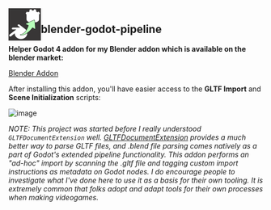 <img src="addons/blender_godot_pipeline/icon.png" width="64" align="left" />

## blender-godot-pipeline

**Helper Godot 4 addon for my Blender addon which is available on the blender market:**

[Blender Addon](https://blendermarket.com/products/blender-godot-pipeline-addon)

After installing this addon, you'll have easier access to the **GLTF Import** and **Scene Initialization** scripts:

![image](https://github.com/bikemurt/blender-godot-pipeline/assets/23486102/1c952d7f-ba63-4a6f-9a37-70e27d499e91)

_NOTE: This project was started before I really understood `GLTFDocumentExtension` well. [GLTFDocumentExtension](https://docs.godotengine.org/en/stable/classes/class_gltfdocumentextension.html) provides a much better way to parse GLTF files, and .blend file parsing comes natively as a part of Godot's extended pipeline functionality. This addon performs an "ad-hoc" import by scanning the .gltf file and tagging custom import instructions as metadata on Godot nodes. I do encourage people to investigate what I've done here to use it as a basis for their own tooling. It is extremely common that folks adopt and adapt tools for their own processes when making videogames._
